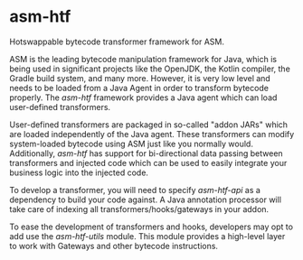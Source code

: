 # asm-htf

Hotswappable bytecode transformer framework for ASM.

ASM is the leading bytecode manipulation framework for Java, which is being used in significant projects like
the OpenJDK, the Kotlin compiler, the Gradle build system, and many more. However, it is very low level and needs to be
loaded from a Java Agent in order to transform bytecode properly. The *asm-htf* framework provides a Java agent which
can load user-defined transformers.

User-defined transformers are packaged in so-called "addon JARs" which are loaded independently of the Java agent.
These transformers can modify system-loaded bytecode using ASM just like you normally would.
Additionally, *asm-htf* has support for bi-directional data passing between transformers and injected code which can be
used to easily integrate your business logic into the injected code.

To develop a transformer, you will need to specify *asm-htf-api* as a dependency to build your code against.
A Java annotation processor will take care of indexing all transformers/hooks/gateways in your addon.

To ease the development of transformers and hooks, developers may opt to add use the *asm-htf-utils* module.
This module provides a high-level layer to work with Gateways and other bytecode instructions.